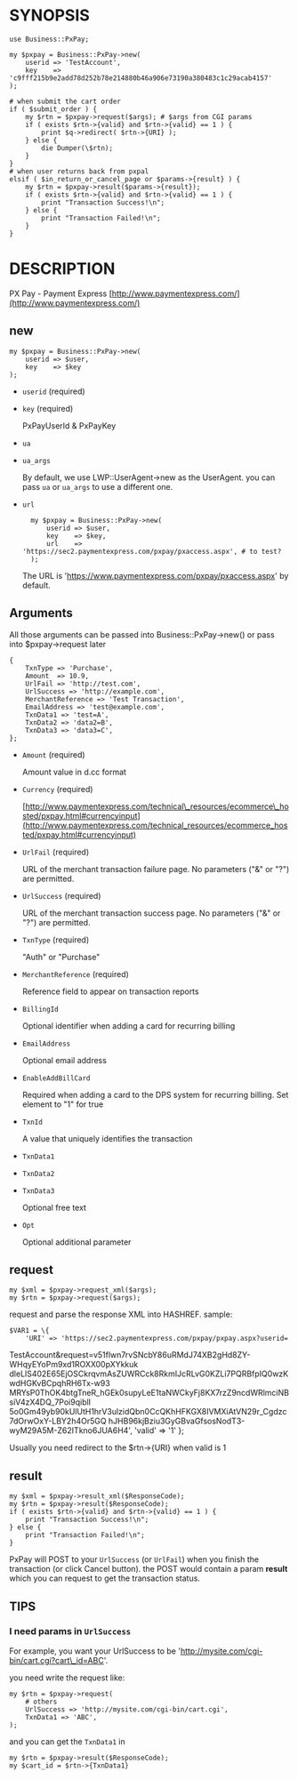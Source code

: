 # SYNOPSIS

    use Business::PxPay;

    my $pxpay = Business::PxPay->new(
        userid => 'TestAccount',
        key    => 'c9fff215b9e2add78d252b78e214880b46a906e73190a380483c1c29acab4157'
    );

    # when submit the cart order
    if ( $submit_order ) {
        my $rtn = $pxpay->request($args); # $args from CGI params
        if ( exists $rtn->{valid} and $rtn->{valid} == 1 ) {
            print $q->redirect( $rtn->{URI} );
        } else {
            die Dumper(\$rtn);
        }
    }
    # when user returns back from pxpal
    elsif ( $in_return_or_cancel_page or $params->{result} ) {
        my $rtn = $pxpay->result($params->{result});
        if ( exists $rtn->{valid} and $rtn->{valid} == 1 ) {
            print "Transaction Success!\n";
        } else {
            print "Transaction Failed!\n";
        }
    }

# DESCRIPTION

PX Pay - Payment Express [http://www.paymentexpress.com/](http://www.paymentexpress.com/)

## new

    my $pxpay = Business::PxPay->new(
        userid => $user,
        key    => $key
    );

- `userid` (required)
- `key` (required)

    PxPayUserId & PxPayKey

- `ua`
- `ua_args`

    By default, we use LWP::UserAgent->new as the UserAgent. you can pass `ua` or `ua_args` to use a different one.

- `url`

        my $pxpay = Business::PxPay->new(
            userid => $user,
            key    => $key,
            url    => 'https://sec2.paymentexpress.com/pxpay/pxaccess.aspx', # to test?
        );

    The URL is 'https://www.paymentexpress.com/pxpay/pxaccess.aspx' by default.

## Arguments

All those arguments can be passed into Business::PxPay->new() or pass into $pxpay->request later

    {
        TxnType => 'Purchase',
        Amount  => 10.9,
        UrlFail => 'http://test.com',
        UrlSuccess => 'http://example.com',
        MerchantReference => 'Test Transaction',
        EmailAddress => 'test@example.com',
        TxnData1 => 'test=A',
        TxnData2 => 'data2=B',
        TxnData3 => 'data3=C',
    };

- `Amount` (required)

    Amount value in d.cc format

- `Currency` (required)

    [http://www.paymentexpress.com/technical\_resources/ecommerce\_hosted/pxpay.html#currencyinput](http://www.paymentexpress.com/technical_resources/ecommerce_hosted/pxpay.html#currencyinput)

- `UrlFail` (required)

    URL of the merchant transaction failure page. No parameters ("&" or "?") are permitted.

- `UrlSuccess` (required)

    URL of the merchant transaction success page. No parameters ("&" or "?") are permitted.

- `TxnType` (required)

    "Auth" or "Purchase"

- `MerchantReference` (required)

    Reference field to appear on transaction reports

- `BillingId`

    Optional identifier when adding a card for recurring billing

- `EmailAddress`

    Optional email address

- `EnableAddBillCard`

    Required when adding a card to the DPS system for recurring billing. Set element to "1" for true

- `TxnId`

    A value that uniquely identifies the transaction

- `TxnData1`
- `TxnData2`
- `TxnData3`

    Optional free text

- `Opt`

    Optional additional parameter

## request

    my $xml = $pxpay->request_xml($args);
    my $rtn = $pxpay->request($args);

request and parse the response XML into HASHREF. sample:

    $VAR1 = \{
        'URI' => 'https://sec2.paymentexpress.com/pxpay/pxpay.aspx?userid=
TestAccount&request=v51flwn7rvSNcbY86uRMdJ74XB2gHd8ZY-WHqyEYoPm9xd1ROXX00pXYkkuk
dleLlS402E65EjOSCkrqvmAsZUWRCck8RkmIJcRLvG0KZLi7PQRBfpIQ0wzKwdHGKvBCpqhRH6Tx-w93
MRYsP0ThOK4btgTneR_hGEk0supyLeE1taNWCkyFj8KX7rzZ9ncdWRlmciNBsiV4zX4DQ_7Poi9qiblI
5o0Gm49yb90kUlUtH1hrV3ulzidQbn0CcQKhHFKGX8IVMXiAtVN29r_Cgdzc7dOrwOxY-LBY2h4Or5GQ
hJHB96kjBziu3GyGBvaGfsosNodT3-wyM29A5M-Z62ITkno6JUA6H4',
        'valid' => '1'
    };

Usually you need redirect to the $rtn->{URI} when valid is 1

## result

    my $xml = $pxpay->result_xml($ResponseCode);
    my $rtn = $pxpay->result($ResponseCode);
    if ( exists $rtn->{valid} and $rtn->{valid} == 1 ) {
        print "Transaction Success!\n";
    } else {
        print "Transaction Failed!\n";
    }

PxPay will POST to your `UrlSuccess` (or `UrlFail`) when you finish the transaction (or click Cancel button). the POST would contain a param **result** which you can request to get the transaction status.

## TIPS

### I need params in `UrlSuccess`

For example, you want your UrlSuccess to be 'http://mysite.com/cgi-bin/cart.cgi?cart\_id=ABC'.

you need write the request like:

    my $rtn = $pxpay->request(
        # others
        UrlSuccess => 'http://mysite.com/cgi-bin/cart.cgi',
        TxnData1 => 'ABC',
    );

and you can get the `TxnData1` in

    my $rtn = $pxpay->result($ResponseCode);
    my $cart_id = $rtn->{TxnData1}
